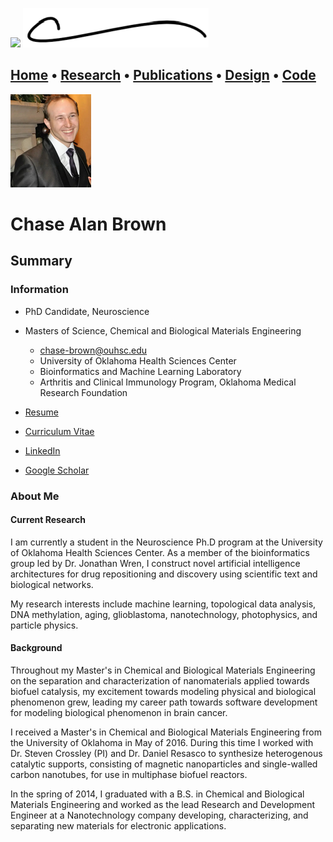 ![](images/logo_dark.png#gh-dark-mode-only)
![](images/logo.png#gh-light-mode-only)

[Home](https://chasebrown.io) • [Research](research.md) • [Publications](https://scholar.google.com/citations?user=qjRD8Z8AAAAJ) • [Design](design.md) • [Code](https://github.com/chasealanbrown.html)
---

![](images/profile-smaller.jpg)

# Chase Alan Brown
## Summary
### Information
  - PhD Candidate, Neuroscience
  - Masters of Science, Chemical and Biological Materials Engineering
    - chase-brown@ouhsc.edu
    - University of Oklahoma Health Sciences Center
    - Bioinformatics and Machine Learning Laboratory
    - Arthritis and Clinical Immunology Program, Oklahoma Medical Research Foundation

  - [Resume](docs/Resume.pdf)
  - [Curriculum Vitae](docs/Curriculum_vitae.pdf)
  - [LinkedIn](https://www.linkedin.com/in/chase-brown-3a624530/)
  - [Google Scholar](https://scholar.google.com/citations?user=qjRD8Z8AAAAJ)

### About Me
#### Current Research
  I am currently a student in the Neuroscience Ph.D program at the University of Oklahoma Health Sciences Center. 
  As a member of the bioinformatics group led by Dr. Jonathan Wren, I construct novel artificial intelligence architectures for drug repositioning and discovery using scientific text and biological networks. 

  My research interests include machine learning, topological data analysis, DNA methylation, aging, glioblastoma, nanotechnology, photophysics, and particle physics.

#### Background
  Throughout my Master's in Chemical and Biological Materials Engineering on the separation and characterization of nanomaterials applied towards biofuel catalysis, my excitement towards modeling physical and biological phenomenon grew, leading my career path towards software development for modeling biological phenomenon in brain cancer.

  I received a Master's in Chemical and Biological Materials Engineering from the University of Oklahoma in May of 2016. During this time I worked with Dr. Steven Crossley (PI) and Dr. Daniel Resasco to synthesize heterogenous catalytic supports, consisting of magnetic nanoparticles and single-walled carbon nanotubes, for use in multiphase biofuel reactors.

  In the spring of 2014, I graduated with a B.S. in Chemical and Biological Materials Engineering and worked as the lead Research and Development Engineer at a Nanotechnology company developing, characterizing, and separating new materials for electronic applications.
